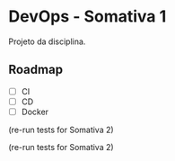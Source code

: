 # DevOps - Somativa 1
Projeto da disciplina.


## Roadmap
- [ ] CI
- [ ] CD
- [ ] Docker

(re-run tests for Somativa 2)

(re-run tests for Somativa 2)
